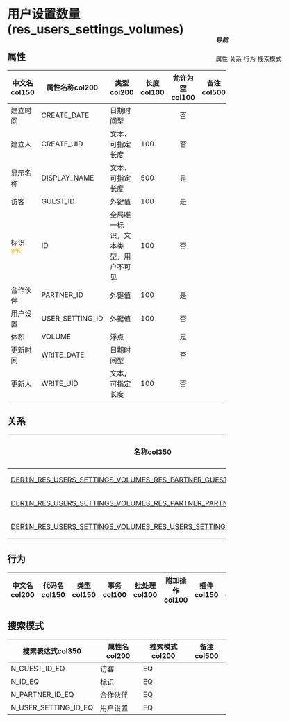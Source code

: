 # 用户设置数量(res_users_settings_volumes)  <!-- {docsify-ignore-all} -->


## 属性
|    中文名col150 | 属性名称col200           | 类型col200     | 长度col100    |允许为空col100    |  备注col500  |
| --------   |------------| -----  | -----  | :----: | -------- |
|建立时间|CREATE_DATE|日期时间型||否||
|建立人|CREATE_UID|文本，可指定长度|100|否||
|显示名称|DISPLAY_NAME|文本，可指定长度|500|是||
|访客|GUEST_ID|外键值|100|是||
|标识<sup class="footnote-symbol"><font color=orange>[PK]</font></sup>|ID|全局唯一标识，文本类型，用户不可见|100|否||
|合作伙伴|PARTNER_ID|外键值|100|是||
|用户设置|USER_SETTING_ID|外键值|100|否||
|体积|VOLUME|浮点||是||
|更新时间|WRITE_DATE|日期时间型||否||
|更新人|WRITE_UID|文本，可指定长度|100|否||


## 关系

<el-row>
<el-tabs v-model="show_der">
<el-tab-pane label="从关系" name="minor">

|  名称col350   | 主实体col200   | 关系类型col200   |    备注col500  |
| -------- |---------- |-----------|----- |
|[DER1N_RES_USERS_SETTINGS_VOLUMES_RES_PARTNER_GUEST_ID](der/DER1N_RES_USERS_SETTINGS_VOLUMES_RES_PARTNER_GUEST_ID)|[联系人(RES_PARTNER)](module/base/res_partner)|1:N关系||
|[DER1N_RES_USERS_SETTINGS_VOLUMES_RES_PARTNER_PARTNER_ID](der/DER1N_RES_USERS_SETTINGS_VOLUMES_RES_PARTNER_PARTNER_ID)|[联系人(RES_PARTNER)](module/base/res_partner)|1:N关系||
|[DER1N_RES_USERS_SETTINGS_VOLUMES_RES_USERS_SETTINGS_USER_SETTING_ID](der/DER1N_RES_USERS_SETTINGS_VOLUMES_RES_USERS_SETTINGS_USER_SETTING_ID)|[用户设置(RES_USERS_SETTINGS)](module/base/res_users_settings)|1:N关系||

</el-tab-pane>
</el-tabs>
</el-row>

## 行为
| 中文名col200    | 代码名col150    | 类型col150    | 事务col100   | 批处理col100   | 附加操作col100  | 插件col150    |  备注col300  |
| -------- |---------- |----------- |:----:|:----:|---------| ----- | ----- |

## 搜索模式
|   搜索表达式col350   |    属性名col200    |    搜索模式col200        |备注col500  |
| -------- |------------|------------|------|
|N_GUEST_ID_EQ|访客|EQ||
|N_ID_EQ|标识|EQ||
|N_PARTNER_ID_EQ|合作伙伴|EQ||
|N_USER_SETTING_ID_EQ|用户设置|EQ||

<div style="display: block; overflow: hidden; position: fixed; top: 140px; right: 100px;">

##### 导航
<el-anchor >
<el-anchor-link :href="`#/module/base/res_users_settings_volumes?id=属性`">
  属性
</el-anchor-link>
<el-anchor-link :href="`#/module/base/res_users_settings_volumes?id=关系`">
  关系
</el-anchor-link>
<el-anchor-link :href="`#/module/base/res_users_settings_volumes?id=行为`">
  行为
</el-anchor-link>
<el-anchor-link :href="`#/module/base/res_users_settings_volumes?id=搜索模式`">
  搜索模式
</el-anchor-link>
</el-anchor>
</div>

<script>
 const { createApp } = Vue
  createApp({
    data() {
      return {
show_der:'minor',


      }
    },
    methods: {
    }
  }).use(ElementPlus).mount('#app')
</script>